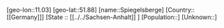 ﻿---
location: [51.88,11.03]
type: City
tags:
- geo/City


SpocWebEntityId: 34413
isDeleted: false
confidential: public

---
[geo-lon::11.03]
[geo-lat::51.88]
[name::Spiegelsberge]
[Country::[[Germany]]]
[State :: [[../../Sachsen-Anhalt]] ]
[Population::]
[Unknown::]

